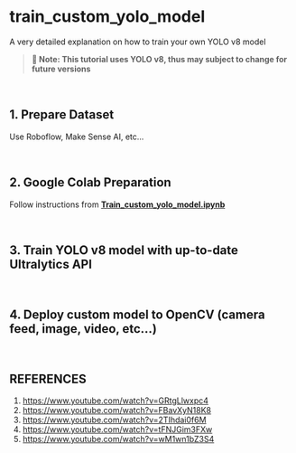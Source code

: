 # train_custom_yolo_model
A very detailed explanation on how to train your own YOLO v8 model

> **📌 Note: This tutorial uses YOLO v8, thus may subject to change for future versions**

<br>

## 1. Prepare Dataset
Use Roboflow, Make Sense AI, etc...

<br>

## 2. Google Colab Preparation
Follow instructions from **[Train_custom_yolo_model.ipynb](https://github.com/alfa934/train_custom_yolo_model/blob/main/Train_custom_yolo_model.ipynb)**


<br>

## 3. Train YOLO v8 model with up-to-date Ultralytics API

<br>

## 4. Deploy custom model to OpenCV (camera feed, image, video, etc...)

<br>

## REFERENCES
1. https://www.youtube.com/watch?v=GRtgLlwxpc4
2. https://www.youtube.com/watch?v=FBavXyN18K8
3. https://www.youtube.com/watch?v=2TIhdai0f6M
4. https://www.youtube.com/watch?v=tFNJGim3FXw
5. https://www.youtube.com/watch?v=wM1wn1bZ3S4

